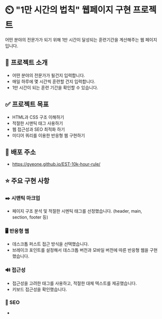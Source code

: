 # ⏲️ "1만 시간의 법칙" 웹페이지 구현 프로젝트
어떤 분야의 전문가가 되기 위해 1만 시간이 달성되는 훈련기간을 계산해주는 웹 페이지 입니다.
## 📌 프로젝트 소개
* 어떤 분야의 전문가가 될건지 입력합니다.
* 매일 하루에 몇 시간씩 훈련할 건지 입력합니다.
* 1만 시간이 되는 훈련 기간을 확인할 수 있습니다.
## ✅ 프로젝트 목표
* HTML과 CSS 구조 이해하기
* 적절한 시맨틱 태그 사용하기
* 웹 접근성과 SEO 최적화 하기
* 미디어 쿼리를 이용한 반응형 웹 구현하기
## 🔗 배포 주소
* https://gyeone.github.io/EST-10k-hour-rule/
## ⭐ 주요 구현 사항
### ✒️ 시맨틱 마크업
* 페이지 구조 분석 및 적절한 시멘틱 태그를 선정했습니다. (header, main, section, footer 등)
### 🖥️ 반응형 웹
* 데스크톱 퍼스트 접근 방식을 선택했습니다.
* 브레이크 포인트를 설정해서 데스크톱 버전과 모바일 버전에 따른 반응형 웹을 구현했습니다.
### 🔊 접근성
* 접근성을 고려한 태그를 사용하고, 적절한 대체 텍스트를 제공했습니다.
* 키보드 접근성을 확인했습니다.
### 🔎 SEO
* <title> 태그를 사용해서 검색 엔진에 페이지의 주제가 무엇인지 알려주었습니다.
* 대표 url 설정, 메타 태그 이용, 제목 태그(h1 ~ h6)를 사용하여 검색엔진 최적화에 도움을 주었습니다.
### 🔡 네이밍 방법론
*  BEM 방법론 (Block, Element, Modifier)을 사용했습니다.
## 🔧 기술 스택
  <img src="https://img.shields.io/badge/html5-E34F26?style=for-the-badge&logo=html5&logoColor=white"> <img src="https://img.shields.io/badge/css-1572B6?style=for-the-badge&logo=css3&logoColor=white"> 
## 📅 개발 기간
 * 2025-06-18 ~ 2025-06-23
## 📂 프로젝트 구조
 ```
 ┣ 📜index.html
 ┣ 📂css
 ┃ ┣ 📜font.css
 ┃ ┣ 📜mobile.css
 ┃ ┣ 📜reset.css
 ┃ ┗ 📜style.css
 ┣ 📂images
 ┃ ┣ 📜click.png
 ┃ ┣ 📜clock.png
 ┃ ┣ 📜favicon.ico
 ┃ ┣ 📜licat.png
 ┃ ┣ 📜loading.png
 ┃ ┣ 📜logo-m.png
 ┃ ┣ 📜og-image.png
 ┃ ┣ 📜quotes.png
 ┃ ┗ 📜title.png
 ┗ 📜README.md
```
### 📂 css 폴더 구조 설명
파일명 | 파일 설명
--- | --- |
font.css | 웹 폰트가 담긴 곳입니다. |
mobile.css | 모바일용 스타일이 담긴 곳입니다. |
reset.css | User Agent Stylesheet를 리셋해주는 파일입니다. <br> 에릭 마이어의 reset css를 사용하여 모든 요소의 마진, 패딩을 0으로 만들고, 기본 서식을 제거해 주었습니다.|
style.css | PC 스타일 위주로 담겨 있으며, 모바일용 스타일을 제외한 모든 스타일이 포함된 곳입니다. |
## 📖 구현 화면
 __📍 브레이크 포인트 기준: 가로 너비 기반 미디어 쿼리 780px__
### 🖥️ 데스크톱 버전
 * __화면 너비가 781px 이상일 때 보여질 화면입니다.__   
![image](https://github.com/user-attachments/assets/43801923-2285-4c9f-be73-35a4de75ecae)
### 📱 모바일 버전
 * __화면 너비가 780px 이하일 때 보여질 화면입니다.__   
![image](https://github.com/user-attachments/assets/bcf64d59-44c6-426e-8ed4-d2d7d5c33b45)
### 📤 오픈 그래프 프로토콜 구현
* __카카오톡 링크 공유 화면__   
![image](https://github.com/user-attachments/assets/b2033465-fd87-433f-a106-09e07e9af128)
## 👨‍💻 개발자
  __백기연__
## 💭 개발하면서 느낀점
